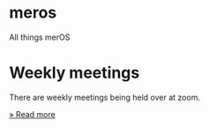 # meros

All things merOS

# Weekly meetings

There are weekly meetings being held over at zoom.

[ » Read more ](https://github.com/mercode-org/meros/issues/1)
